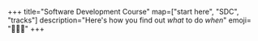 +++
title="Software Development Course"
map=["start here", "SDC", "tracks"]
description="Here's how you find out _what_ to do _when_"
emoji= "🧑🏾‍🔧"
+++
